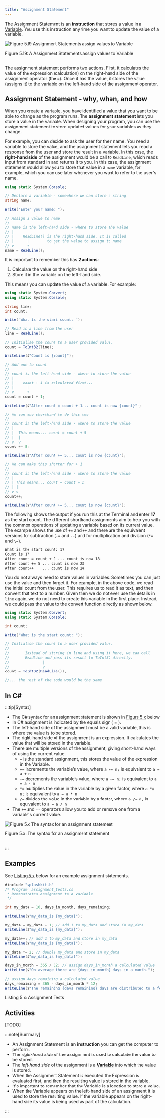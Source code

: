 ```yaml
---
title: "Assignment Statement"
---
```


The Assignment Statement is an **instruction** that stores a value in a [Variable](../12-variable). You use this instruction any time you want to update the value of a variable.

<a id="FigureAssignmentStatement"></a>

![Figure 5.19 Assignment Statements assign values to Variable](./images/storing-and-using-data/statement-assignment.png "Assignment Statements assign values to Variable")

<div class="caption"><span class="caption-figure-nbr">Figure 5.19: </span> A Assignment Statements assign values to Variable</div> <br/>

The assignment statement performs two actions. First, it calculates the value of the expression (calculation) on the right-hand side of the assignment operator (the `=`). Once it has the value, it stores the value (assigns it) to the variable on the left-hand side of the assignment operator.

## Assignment Statement - why, when, and how

When you create a variable, you have identified a value that you want to be able to change as the program runs. The **assignment statement** lets you store a value in the variable. When designing your program, you can use the assignment statement to store updated values for your variables as they change.

For example, you can decide to ask the user for their name. You need a variable to store the value, and the assignment statement lets you read a response from the user and store the result in a variable. In this case, the **right-hand side** of the assignment would be a call to `ReadLine`, which reads input from standard in and returns it to you. In this case, the assignment statement would allow you to store that value in a `name` variable, for example, which you can use later whenever you want to refer to the user's name.

```csharp
using static System.Console;

// Declare a variable - somewhere we can store a string
string name;

Write("Enter your name: ");

// Assign a value to name
//
// name is the left-hand side - where to store the value
// |
// |    ReadLine() is the right-hand side. It is called
// |      |        to get the value to assign to name
// v      v
name = ReadLine();
```

It is important to remember this has **2 actions**:

1. Calculate the value on the right-hand side
2. Store it in the variable on the left-hand side.

This means you can update the value of a variable. For example:

```csharp
using static System.Convert;
using static System.Console;

string line;
int count;

Write("What is the start count: ");

// Read in a line from the user
line = ReadLine();

// Initialise the count to a user provided value.
count = ToInt32(line);

WriteLine($"Count is {count}");

// Add one to count
//
// count is the left-hand side - where to store the value
// |
// |    count + 1 is calculated first...
// |      |
// v      v
count = count + 1;

WriteLine($"After count = count + 1... count is now {count}");

// We can use shorthand to do this too
//
// count is the left-hand side - where to store the value
// |
// |  This means... count = count + 5
// |  |
// v  v
count += 5;

WriteLine($"After count += 5... count is now {count}");

// We can make this shorter for + 1
//
// count is the left-hand side - where to store the value
// |
// | This means... count = count + 1
// | |
// v v
count++;

WriteLine($"After count += 5... count is now {count}");

```

The following shows the output if you run this at the Terminal and enter **17** as the start count. The different shorthand assignments aim to help you with the common operations of updating a variable based on its current value. The example shows the use of `+=` and `++` and there are the equivalent versions for subtraction (`-=` and `--`) and for multiplication and division (`*=` and `\=`).

```bash
What is the start count: 17
Count is 17
After count = count + 1 ... count is now 18
After count += 5 ... count is now 23
After count++    ... count is now 24
```

You do not always need to store values in variables. Sometimes you can just use the value and then forget it. For example, in the above code, we read the initial count from the user. This requires us to read it as text, and then convert that text to a number. Given then we do not ever use the details in `line` again, we do not need to create this variable in the first place. Instead, we could pass the value to the convert function directly as shown below.

```csharp
using static System.Convert;
using static System.Console;

int count;

Write("What is the start count: ");

// Initialise the count to a user provided value.
//
//       Instead of storing in line and using it here, we can call
//       ReadLine and pass its result to ToInt32 directly.
//               |
//               v
count = ToInt32(ReadLine());

//... the rest of the code would be the same
```

## In C#

:::tip[Syntax]

- The C# syntax for an assignment statement is shown in [Figure 5.x](#FigureAssignmentStatementSyntax) below
- In C# assignment is indicated by the equals sign ( = ).
- The left-hand side of the assignment must be a valid variable, this is where the value is to be stored.
- The right-hand side of the assignment is an expression. It calculates the value that will be stored in the variable.
- There are multiple versions of the assignment, giving short-hand ways of using the current value.
  - `=` is the standard assignment, this stores the value of the expression in the Variable.
  - `+=` increments the variable’s value, where `a += n;` is equivalent to `a = a + n`
  - `-=` decrements the variable’s value, where `a -= n;` is equivalent to `a = a - n`
  - `*=` multiplies the value in the variable by a given factor, where `a *= n;` is equivalent to `a = a * n`
  - `/=` divides the value in the variable by a factor, where `a /= n;` is equivalent to `a = a / n`
- The `++` and `--` operators allow you to add or remove one from a variable's current value.


<a id="FigureAssignmentStatementSyntax"></a>

![Figure 5.x The syntax for an assignment statement](./images/storing-and-using-data/AssignmentStatementSyntax.png "The syntax for an assignment statement")
<div class="caption"><span class="caption-figure-nbr">Figure 5.x: </span>The syntax for an assignment statement</div><br/>

:::

## Examples

See [Listing 5.x](#ListingAssignmentStatement) below for an example assignment statements.

<a id="ListingAssignmentStatement"></a>

```csharp
#include "splashkit.h"
/* Program: assignment_tests.cs 
 * Demonstrates assignment to a variable
 */

int my_data = 10, days_in_month, days_remaining;

WriteLine($"my_data_is {my_data}");

my_data = my_data + 1; // add 1 to my_data and store in my_data
WriteLine($"my_data_is {my_data}");

my_data++; // add 1 to my_data and store in my_data
WriteLine($"my_data_is {my_data}");

my_data *= 2; // double my_data and store in my_data
WriteLine($"my_data_is {my_data}");

days_in_month = 365 / 12; // assign days_in_month a calculated value
WriteLine($"On average there are {days_in_month} days in a month.");

// assign days_remaining a calculated value
days_remaining = 365 - days_in_month * 12;
WriteLine($"The remaining {days_remaining} days are distributed to a few months");
```

<div class="caption"><span class="caption-figure-nbr">Listing 5.x: </span>Assignment Tests</div>

## Activities

[TODO]

:::note[Summary]

- An Assignment Statement is an **instruction** you can get the computer to perform.
- The _right-hand side_ of the assignment is used to calculate the value to be stored.
- The _left-hand side_ of the assignment is a **[Variable](../12-variable)** into which the value is stored.
- When the Assignment Statement is executed the Expression is evaluated first, and then the resulting value is stored in the variable.
- It's important to remember that the Variable is a location to store a value.
- When the Variable appears on the left-hand side of an assignment it is used to store the resulting value. If the variable appears on the right-hand side its value is being used as part of the calculation.

:::
